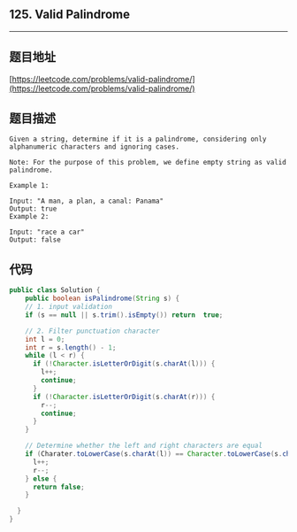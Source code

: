 ## 125. Valid Palindrome

----
## 题目地址

[https://leetcode.com/problems/valid-palindrome/](https://leetcode.com/problems/valid-palindrome/)

## 题目描述

```text
Given a string, determine if it is a palindrome, considering only alphanumeric characters and ignoring cases.

Note: For the purpose of this problem, we define empty string as valid palindrome.

Example 1:

Input: "A man, a plan, a canal: Panama"
Output: true
Example 2:

Input: "race a car"
Output: false
```

## 代码

```java
public class Solution {
    public boolean isPalindrome(String s) {
    // 1. input validation
    if (s == null || s.trim().isEmpty()) return  true;

    // 2. Filter punctuation character 
    int l = 0;
    int r = s.length() - 1;
    while (l < r) {
      if (!Character.isLetterOrDigit(s.charAt(l))) {
        l++;
        continue;
      }
      if (!Character.isLetterOrDigit(s.charAt(r))) {
        r--;
        continue;
      }
    }

    // Determine whether the left and right characters are equal
    if (Charater.toLowerCase(s.charAt(l)) == Character.toLowerCase(s.charAt(r))) {
      l++;
      r--;
    } else {
      return false;
    }

  }
}
```

